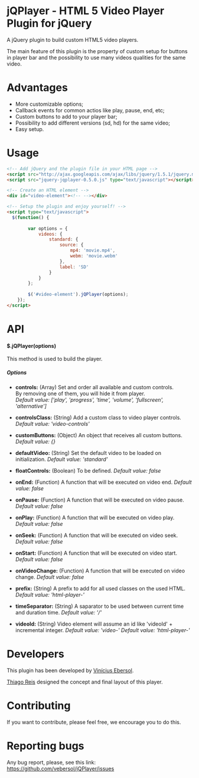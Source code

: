 # jQPlayer - HTML 5 Video Player Plugin for jQuery

A jQuery plugin to build custom HTML5 video players.

The main feature of this plugin is the property of custom setup for buttons in player bar and the possibility to use many videos qualities for the same video.

# Advantages

* More customizable options;
* Callback events for common actios like play, pause, end, etc;
* Custom buttons to add to your player bar;
* Possibility to add different versions (sd, hd) for the same video;
* Easy setup.

# Usage

```html
<!-- Add jQuery and the plugin file in your HTML page -->
<script src="http://ajax.googleapis.com/ajax/libs/jquery/1.5.1/jquery.min.js" type="text/javascript"></script>
<script src="jquery-jqplayer-0.5.0.js" type="text/javascript"></script>

<!-- Create an HTML element -->
<div id="video-element"><!-- --></div>

<!-- Setup the plugin and enjoy yourself! -->
<script type="text/javascript">
  $(function() {
  	
		var options = {
			videos: {
				standard: {
					source: {
						mp4: 'movie.mp4',
						webm: 'movie.webm'
					},
					label: 'SD'
				}
			}
		};
		
		$('#video-element').jQPlayer(options);
	});
</script>
```

# API

#### $.jQPlayer(options)

This method is used to build the player.

##### Options

* **controls:** (Array)
Set and order all available and custom controls.  
By removing one of them, you will hide it from player.  
*Default value: ['play', 'progress', 'time', 'volume', 'fullscreen', 'alternative']*

* **controlsClass:** (String)
Add a custom class to video player controls.
*Default value: 'video-controls'*

* **customButtons:** (Object)
An object that receives all custom buttons.
*Default value: {}*

* **defaultVideo:** (String)
Set the default video to be loaded on initialization.
*Default value: 'standard'*

* **floatControls:** (Boolean)
To be defined.
*Default value: false*

* **onEnd:** (Function)
A function that will be executed on video end.
*Default value: false*

* **onPause:** (Function)
A function that will be executed on video pause.
*Default value: false*

* **onPlay:** (Function)
A function that will be executed on video play.
*Default value: false*

* **onSeek:** (Function)
A function that will be executed on video seek.
*Default value: false*

* **onStart:** (Function)
A function that will be executed on video start.
*Default value: false*

* **onVideoChange:** (Function)
A function that will be executed on video change.
*Default value: false*

* **prefix:** (String)
A prefix to add for all used classes on the used HTML.
*Default value: 'html-player-'*

* **timeSeparator:** (String)
A saparator to be used between current time and duration time.
*Default value: '/'*

* **videoId:** (String)
Video element will assume an id like 'videoId' + incremental integer.
*Default value: 'video-'*
*Default value: 'html-player-'*

# Developers

This plugin has been developed by [Vinícius Ebersol][ve].

[Thiago Reis][tr] designed the concept and final layout of this player.

# Contributing

If you want to contribute, please feel free, we encourage you to do this.

# Reporting bugs

Any bug report, please, see this link: https://github.com/vebersol/jQPlayer/issues

[ve]: http://vebersol.net
[tr]: http://www.thiagoreis.com/